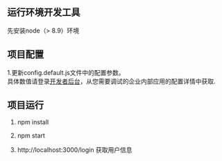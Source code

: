 ## 运行环境开发工具
先安装node（> 8.9）环境
     
## 项目配置
1.更新config.default.js文件中的配置参数。  
具体数值请登录[开发者后台](https://open-dev.dingtalk.com/#/appList)，从您需要调试的企业内部应用的配置详情中获取.

## 项目运行
1. npm install

2. npm start

3. http://localhost:3000/login 获取用户信息
